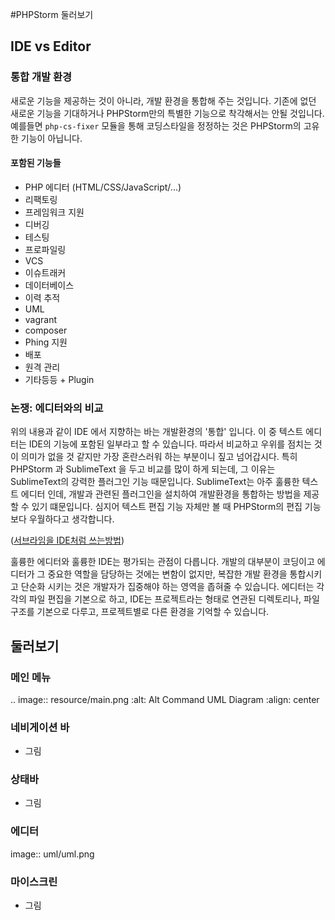 #PHPStorm 둘러보기

## IDE vs Editor
### 통합 개발 환경
 새로운 기능을 제공하는 것이 아니라, 개발 환경을 통합해 주는 것입니다. 기존에 없던 새로운 기능을 기대하거나 PHPStorm만의 특별한 기능으로 착각해서는 안될 것입니다. 예를들면 `php-cs-fixer` 모듈을 통해 코딩스타일을 정정하는 것은 PHPStorm의 고유한 기능이 아닙니다.
 
#### 포함된 기능들
- PHP 에디터 (HTML/CSS/JavaScript/...)
- 리팩토링
- 프레임워크 지원
- 디버깅
- 테스팅
- 프로파일링
- VCS
- 이슈트래커
- 데이터베이스
- 이력 추적
- UML
- vagrant
- composer
- Phing 지원
- 배포
- 원격 관리
- 기타등등 + Plugin

### 논쟁: 에디터와의 비교
 위의 내용과 같이 IDE 에서 지향하는 바는 개발환경의 '통합' 입니다.
이 중 텍스트 에디터는 IDE의 기능에 포함된 일부라고 할 수 있습니다. 따라서 비교하고 우위를 점치는 것이 의미가 없을 것 같지만 가장 혼란스러워 하는 부분이니 짚고 넘어갑시다. 특히 PHPStorm 과 SublimeText 을 두고 비교를 많이 하게 되는데, 그 이유는 SublimeText의 강력한 플러그인 기능 때문입니다. SublimeText는 아주 훌륭한 텍스트 에디터 인데, 개발과 관련된 플러그인을 설치하여 개발환경을 통합하는 방법을 제공할 수 있기 떄문입니다. 심지어 텍스트 편집 기능 자체만 볼 때 PHPStorm의 편집 기능보다 우월하다고 생각합니다.

([서브라임을 IDE처럼 쓰는방법](http://www.websightdesigns.com/posts/view/how-to-set-up-sublime-text-as-an-ide))

훌륭한 에디터와 훌륭한 IDE는 평가되는 관점이 다릅니다. 개발의 대부분이 코딩이고 에디터가 그 중요한 역할을 담당하는 것에는 변함이 없지만, 복잡한 개발 환경을 통합시키고 단순화 시키는 것은 개발자가 집중해야 하는 영역을 좁혀줄 수 있습니다.
에디터는 각각의 파일 편집을 기본으로 하고, IDE는 프로젝트라는 형태로 연관된 디렉토리나, 파일 구조를 기본으로 다루고, 프로젝트별로 다른 환경을 기억할 수 있습니다.

## 둘러보기

### 메인 메뉴

.. image:: resource/main.png
   :alt: Alt Command UML Diagram
   :align: center



### 네비게이션 바
- 그림

### 상태바
- 그림

### 에디터

   
image:: uml/uml.png


### 마이스크린
- 그림



